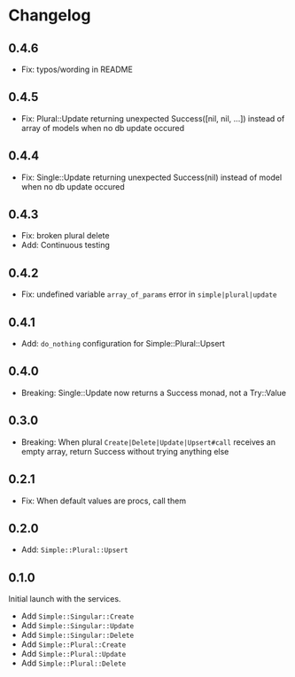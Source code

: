 # Changelog

## 0.4.6
- Fix: typos/wording in README

## 0.4.5
- Fix: Plural::Update returning unexpected Success([nil, nil, ...]) instead of array of models when no db update occured

## 0.4.4
- Fix: Single::Update returning unexpected Success(nil) instead of model when no db update occured

## 0.4.3
- Fix: broken plural delete
- Add: Continuous testing

## 0.4.2
- Fix: undefined variable `array_of_params` error in `simple|plural|update`

## 0.4.1
- Add: `do_nothing` configuration for Simple::Plural::Upsert

## 0.4.0
- Breaking: Single::Update now returns a Success monad, not a Try::Value

## 0.3.0
- Breaking: When plural `Create|Delete|Update|Upsert#call` receives an empty array, return Success without trying anything else

## 0.2.1
- Fix: When default values are procs, call them

## 0.2.0
- Add: `Simple::Plural::Upsert`

## 0.1.0
Initial launch with the services.

- Add `Simple::Singular::Create`
- Add `Simple::Singular::Update`
- Add `Simple::Singular::Delete`
- Add `Simple::Plural::Create`
- Add `Simple::Plural::Update`
- Add `Simple::Plural::Delete`
